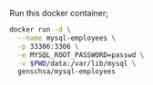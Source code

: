 Run this docker container;

```bash
docker run -d \
  --name mysql-employees \
  -p 33306:3306 \
  -e MYSQL_ROOT_PASSWORD=passwd \
  -v $PWD/data:/var/lib/mysql \
  genschsa/mysql-employees
```
